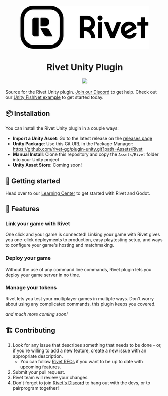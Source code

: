 <p align="center">
    <picture>
        <source media="(prefers-color-scheme: dark)" srcset="Assets/Rivet/Editor/Images/icon-text-white.svg">
        <img src="Assets/Rivet/Editor/Images/icon-text-black.svg">
    </picture>
</p>
<h1 align="center">Rivet Unity Plugin</h1>
<p align="center">
    <a href="https://rivet.gg/discord"><img src="https://img.shields.io/discord/822914074136018994"></a>
</p>

Source for the Rivet Unity plugin. [Join our
Discord](https://discord.gg/aXYfyNxYVn) to get help. Check out our [Unity
FishNet
example](https://github.com/rivet-gg/examples/tree/main/unity/tanks-fishnet) to
get started today.

## 📦 Installation

You can install the Rivet Unity plugin in a couple ways:

- **Import a Unity Asset**: Go to the latest release on the [releases
  page](https://github.com/rivet-gg/plugin-unity/releases)
- **Unity Package**: Use this Git URL in the Package Manager:
  https://github.com/rivet-gg/plugin-unity.git?path=Assets/Rivet
- **Manual Install**: Clone this repository and copy the `Assets/Rivet` folder
  into your Unity project
- **Unity Asset Store**: Coming soon!

## 🚀 Getting started

Head over to our [Learning Center](https://rivet.gg/learn/godot) to get started
with Rivet and Godot.  

## 🧐 Features

### Link your game with Rivet

One click and your game is connected! Linking your game with Rivet gives you
one-click deployments to production, easy playtesting setup, and ways to
configure your game's hosting and matchmaking.  

### Deploy your game

Without the use of any command line commands, Rivet plugin lets you deploy your
game server in no time.

### Manage your tokens

Rivet lets you test your multiplayer games in multiple ways. Don't worry about
using any complicated commands, this plugin keeps you covered.

_and much more coming soon!_

## 🏗️ Contributing

1. Look for any issue that describes something that needs to be done - or, if
   you're willing to add a new feature, create a new issue with an appropriate
   description.
    - You can follow [Rivet RFCs](https://github.com/rivet-gg/rfcs) if you want
      to be up to date with upcoming features.
2. Submit your pull request.
3. Rivet team will review your changes.
4. Don't forget to join [Rivet's Discord](https://rivet.gg/discord) to hang out
   with the devs, or to pairprogram together!
